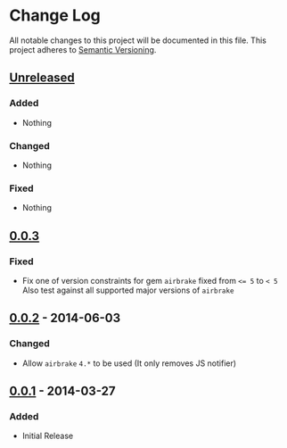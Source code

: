 # Change Log
All notable changes to this project will be documented in this file.
This project adheres to [Semantic Versioning](http://semver.org/).


## [Unreleased]

### Added

- Nothing

### Changed

- Nothing

### Fixed

- Nothing

  
## [0.0.3]

### Fixed

- Fix one of version constraints for gem `airbrake` fixed from `<= 5` to `< 5`
  Also test against all supported major versions of `airbrake`


## [0.0.2] - 2014-06-03

### Changed

- Allow `airbrake` `4.*` to be used (It only removes JS notifier)


## [0.0.1] - 2014-03-27

### Added

- Initial Release


[Unreleased]: https://github.com/PikachuEXE/execute_with_rescue_with_airbrake/compare/v0.0.3...HEAD
[0.0.3]:      https://github.com/PikachuEXE/execute_with_rescue_with_airbrake/compare/v0.0.2...v0.0.3
[0.0.2]:      https://github.com/PikachuEXE/execute_with_rescue_with_airbrake/compare/v0.0.1...v0.0.2
[0.0.1]:      https://github.com/PikachuEXE/execute_with_rescue_with_airbrake/releases/tag/v0.0.1

